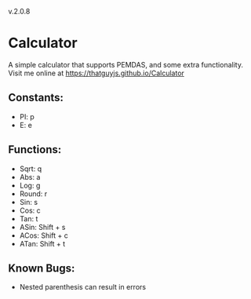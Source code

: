v.2.0.8
# Calculator

A simple calculator that supports PEMDAS, and some extra functionality.
Visit me online at https://thatguyjs.github.io/Calculator

Constants:
-
- PI: p
- E: e

Functions:
-
- Sqrt: q
- Abs: a
- Log: g
- Round: r
- Sin: s
- Cos: c
- Tan: t
- ASin: Shift + s
- ACos: Shift + c
- ATan: Shift + t

Known Bugs:
-
- Nested parenthesis can result in errors
